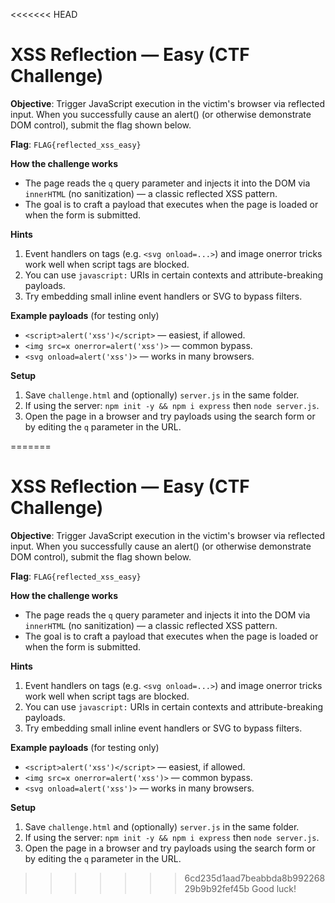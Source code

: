 <<<<<<< HEAD
# XSS Reflection — Easy (CTF Challenge)


**Objective**: Trigger JavaScript execution in the victim's browser via reflected input. When you successfully cause an alert() (or otherwise demonstrate DOM control), submit the flag shown below.


**Flag**: `FLAG{reflected_xss_easy}`


**How the challenge works**
- The page reads the `q` query parameter and injects it into the DOM via `innerHTML` (no sanitization) — a classic reflected XSS pattern.
- The goal is to craft a payload that executes when the page is loaded or when the form is submitted.


**Hints**
1. Event handlers on tags (e.g. `<svg onload=...>`) and image onerror tricks work well when script tags are blocked.
2. You can use `javascript:` URIs in certain contexts and attribute-breaking payloads.
3. Try embedding small inline event handlers or SVG to bypass filters.


**Example payloads** (for testing only)
- `<script>alert('xss')</script>` — easiest, if allowed.
- `<img src=x onerror=alert('xss')>` — common bypass.
- `<svg onload=alert('xss')>` — works in many browsers.


**Setup**
1. Save `challenge.html` and (optionally) `server.js` in the same folder.
2. If using the server: `npm init -y && npm i express` then `node server.js`.
3. Open the page in a browser and try payloads using the search form or by editing the `q` parameter in the URL.


=======
# XSS Reflection — Easy (CTF Challenge)


**Objective**: Trigger JavaScript execution in the victim's browser via reflected input. When you successfully cause an alert() (or otherwise demonstrate DOM control), submit the flag shown below.


**Flag**: `FLAG{reflected_xss_easy}`


**How the challenge works**
- The page reads the `q` query parameter and injects it into the DOM via `innerHTML` (no sanitization) — a classic reflected XSS pattern.
- The goal is to craft a payload that executes when the page is loaded or when the form is submitted.


**Hints**
1. Event handlers on tags (e.g. `<svg onload=...>`) and image onerror tricks work well when script tags are blocked.
2. You can use `javascript:` URIs in certain contexts and attribute-breaking payloads.
3. Try embedding small inline event handlers or SVG to bypass filters.


**Example payloads** (for testing only)
- `<script>alert('xss')</script>` — easiest, if allowed.
- `<img src=x onerror=alert('xss')>` — common bypass.
- `<svg onload=alert('xss')>` — works in many browsers.


**Setup**
1. Save `challenge.html` and (optionally) `server.js` in the same folder.
2. If using the server: `npm init -y && npm i express` then `node server.js`.
3. Open the page in a browser and try payloads using the search form or by editing the `q` parameter in the URL.


>>>>>>> 6cd235d1aad7beabbda8b99226829b9b92fef45b
Good luck!